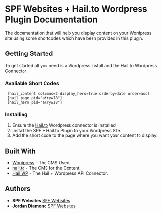 # SPF Websites + Hail.to Wordpress Plugin Documentation

The documentation that will help you display content on your Wordpress site using some shortcodes which have been provided in this plugin.

## Getting Started

To get started all you need is a Wordpress install and the Hail.to Wordpress Connector

### Avaliable Short Codes


```
 [hail_content columns=2 display_hero=true orderby=date order=asc]
 [hail_page pid="aKrywI8"]
 [hail_hero pid="aKrywI8"]
```

### Installing

1. Ensure the [Hail.to](https://github.com/hail/hail-wordpress) Wordpress connector is installed.
2. Install the SPF + Hail.to Plugin to your Wordpress Site.
3. Add the short code to the page where you want your content to display.


## Built With

* [Wordpress](https://wordpress.org) - The CMS Used.
* [hail.to](https://hail.to) - The CMS for the Content.
* [Hail WP](https://github.com/hail/hail-wordpress) - The Hail + Wordpress API Connector.


## Authors

* **SPF Websites** [SPF Websites](http://spf.nz)
* **Jordan Diamond** [SPF Websites](http://spf.nz)


